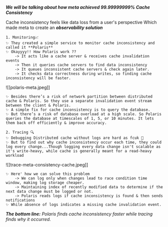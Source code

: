 
***We will be talking about how meta achieved 99.99999999% Cache Consistency***

Cache inconsistency feels like data loss from a user's perspective
Which made meta to create an ***observability solution***

	1. Monitoring📈
	✨ They created a simple service to monitor cache inconsistency and called it **Polaris**
	✨ Okayyyy!! How Polaris work ??
		-> It acts like a cache server & receives cache invalidation events
		-> Then it queries cache servers to find data inconsistency
		-> It queues inconsistent cache servers & check again later.
		-> It checks data correctness during writes, so finding cache inconsistency will be faster.
		
![[polaris-meta.jpeg]]

	✨ Besides there’s a risk of network partition between distributed cache & Polaris. So they use a separate invalidation event stream between the client & Polaris.
	✨ A simple fix for cache inconsistency is to query the database.
	✨ But there’s a risk of database overload at a high scale. So Polaris queries the database at timescales of 1, 5, or 10 minutes. It lets them back off efficiently & improve accuracy.

	2. Tracing 🔍
	✨ Debugging Distributed cache without logs are hard as fcuk 🤯
	✨ But to find out why cache inconsistency occur each time, they could log every change...Though logging every data change isn't scalable as it's write-heavy, while cache is generally meant for a read-heavy workload
	
![[trace-meta-consistency-cache.jpeg]]

	✨ Here' how we can solve this problem 
		-> We can log only when changes lead to race condition time window, making log storage cheaper.
		-> Maintaining index of recently modified data to determine if the next data change must be logged or not.
		-> Polaris reads logs if cache inconsistency is found & then sends notifications
	✨ While absence of logs indicates a missing cache invalidation event.

***The bottom line:** Polaris finds cache inconsistency faster while tracing finds why it occurred.*

